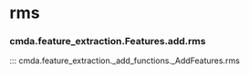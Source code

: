 # rms

### cmda.feature_extraction.Features.add.rms
::: cmda.feature_extraction._add_functions._AddFeatures.rms